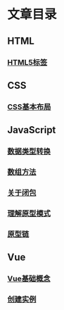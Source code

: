 # 文章目录

## HTML

### [HTML5标签](/HTML/HTML5入门.md)

## CSS 

### [CSS基本布局](/CSS/CSS布局入门.md)

## JavaScript

### [数据类型转换](/JavaScript/数据类型转换.md)

### [数组方法](/JavaScript/array.md)

### [关于闭包](/JavaScript/20200604闭包.md)

### [理解原型模式](/JavaScript/prototype.md)

### [原型链](/JavaScript/原型链.md)


## Vue

### [Vue基础概念](/Vue/vue入门.md)

### [创建实例](/Vue/创建实例.md)


